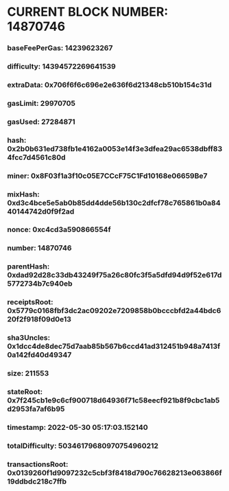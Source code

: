 # CURRENT BLOCK NUMBER: 14870746

### baseFeePerGas: 14239623267
### difficulty: 14394572269641539
### extraData: 0x706f6f6c696e2e636f6d21348cb510b154c31d
### gasLimit: 29970705
### gasUsed: 27284871
### hash: 0x2b0b631ed738fb1e4162a0053e14f3e3dfea29ac6538dbff834fcc7d4561c80d
### miner: 0x8F03f1a3f10c05E7CCcF75C1Fd10168e06659Be7
### mixHash: 0xd3c4bce5e5ab0b85dd4dde56b130c2dfcf78c765861b0a8440144742d0f9f2ad
### nonce: 0xc4cd3a590866554f
### number: 14870746
### parentHash: 0xdad92d28c33db43249f75a26c80fc3f5a5dfd94d9f52e617d5772734b7c940eb
### receiptsRoot: 0x5779c0168fbf3dc2ac09202e7209858b0bcccbfd2a44bdc620f2f918f09d0e13
### sha3Uncles: 0x1dcc4de8dec75d7aab85b567b6ccd41ad312451b948a7413f0a142fd40d49347
### size: 211553
### stateRoot: 0x7f245cb1e9c6cf900718d64936f71c58eecf921b8f9cbc1ab5d2953fa7af6b95
### timestamp: 2022-05-30 05:17:03.152140
### totalDifficulty: 50346179680970754960212
### transactionsRoot: 0x0139260f1d9097232c5cbf3f8418d790c76628213e063866f19ddbdc218c7ffb
